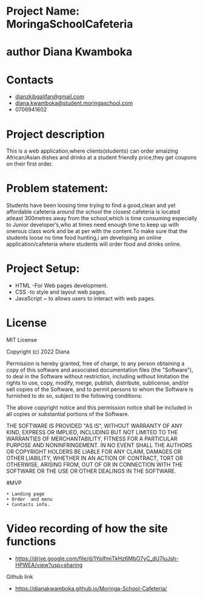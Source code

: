 # Project Name: MoringaSchoolCafeteria
# author Diana Kwamboka
# Contacts 
   - dianzkibgalifan@gmail.com
   - diana.kwamboka@student.moringaschool.com
   - 0706941602


# Project description
This is a  web application,where clients(students) can order amaizing African/Asian dishes and drinks at a student friendly price,they get coupons on their first order.
# Problem statement:
Students have been loosing time trying to find a good,clean and yet affordable cafeteria around the school the closest cafeteria is located atleast 300metres away from the school,which is time consuming especially to Junior developer’s,who at times need enough time to keep up with onerous class work and be at per with the content.To make sure that the students loose no time food hunting,i am developing an online application/cafeteria where  students will order food and drinks online.

# Project Setup:
- HTML -For Web pages development.
- CSS -to style and layout web pages.
- JavaScript ~ to allows users to interact with web pages.
  
# License
MIT License

Copyright (c) 2022 Diana

Permission is hereby granted, free of charge, to any person obtaining a copy
of this software and associated documentation files (the "Software"), to deal
in the Software without restriction, including without limitation the rights
to use, copy, modify, merge, publish, distribute, sublicense, and/or sell
copies of the Software, and to permit persons to whom the Software is
furnished to do so, subject to the following conditions:

The above copyright notice and this permission notice shall be included in all
copies or substantial portions of the Software.

THE SOFTWARE IS PROVIDED "AS IS", WITHOUT WARRANTY OF ANY KIND, EXPRESS OR
IMPLIED, INCLUDING BUT NOT LIMITED TO THE WARRANTIES OF MERCHANTABILITY,
FITNESS FOR A PARTICULAR PURPOSE AND NONINFRINGEMENT. IN NO EVENT SHALL THE
AUTHORS OR COPYRIGHT HOLDERS BE LIABLE FOR ANY CLAIM, DAMAGES OR OTHER
LIABILITY, WHETHER IN AN ACTION OF CONTRACT, TORT OR OTHERWISE, ARISING FROM,
OUT OF OR IN CONNECTION WITH THE SOFTWARE OR THE USE OR OTHER DEALINGS IN THE
SOFTWARE.

#MVP

    • Landing page
    • Order  and menu
    • Contacts info.
# Video recording of how the site functions 
- https://drive.google.com/file/d/1YplfmjTkHz6MbO7yC_dU7IuJsh-HPWEA/view?usp=sharing


Github link

- https://dianakwamboka.github.io/Moringa-School-Cafeteria/
